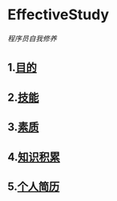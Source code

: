 # EffectiveStudy
###### 程序员自我修养

## 1.[目的](目的.md)

## 2.[技能](程序员技能理解].md)

## 3.[素质](程序员素质理解.md)

## 4.[知识积累](INDEX.md)

## 5.[个人简历](RESUME.md)